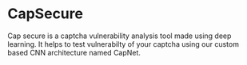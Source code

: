 # CapSecure
 Cap secure is a captcha vulnerability analysis  tool made using deep learning. It helps to test vulnerabilty of your captcha using our custom 
 based CNN architecture named CapNet.
 
 
 
 

